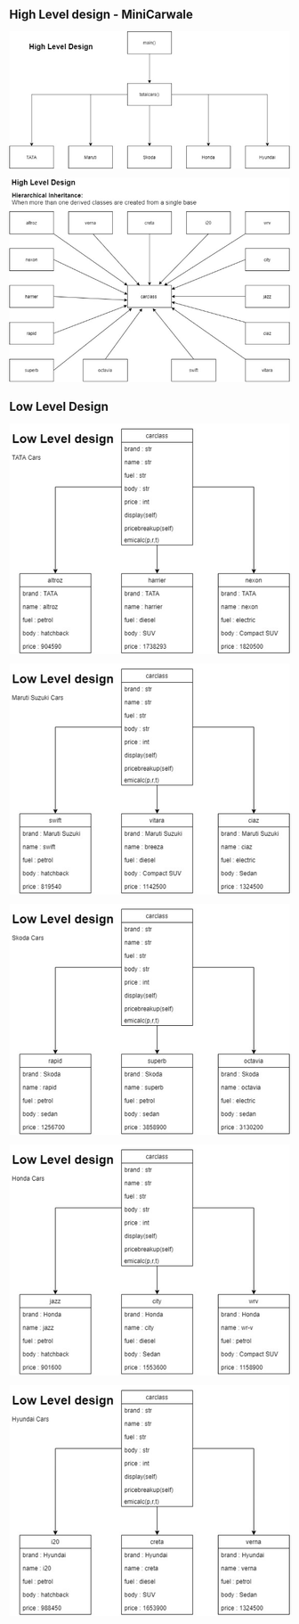 ## High Level design - MiniCarwale

![](https://github.com/barathjk/MiniCarwale/blob/main/2_Design/HLD1.jpg)

![](https://github.com/barathjk/MiniCarwale/blob/main/2_Design/HLD2.jpg)

## Low Level Design


![](https://github.com/barathjk/MiniCarwale/blob/main/2_Design/LLD%20TATA.jpg)


![](https://github.com/barathjk/MiniCarwale/blob/main/2_Design/LLD%20Maruti.jpg)


![](https://github.com/barathjk/MiniCarwale/blob/main/2_Design/LLD%20Skoda.jpg)


![](https://github.com/barathjk/MiniCarwale/blob/main/2_Design/LLD%20Honda.jpg)


![](https://github.com/barathjk/MiniCarwale/blob/main/2_Design/LLD%20Hyundai.jpg)
